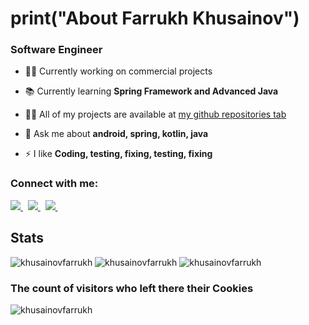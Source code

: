 <h1>print("About Farrukh Khusainov")</h1>
<h3>Software Engineer</h3>

- 👨‍💻 Currently working on commercial projects

- 📚 Currently learning **Spring Framework and Advanced Java**

- 👨‍💻 All of my projects are available at [my github repositories tab](https://github.com/KhusainovFarrukh?tab=repositories)

- 💬 Ask me about **android, spring, kotlin, java**

- ⚡ I like **Coding, testing, fixing, testing, fixing**

<h3 align="left">Connect with me:</h3>
<a href="https://t.me/f_khusainov">
  <img src="https://img.shields.io/badge/Telegram-1DA1F2?style=for-the-badge&logo=telegram&logoColor=white" />    
</a>&nbsp;
<a href="mailto:farrukhbekkhusainov@gmail.com">
  <img src="https://img.shields.io/badge/gmail-D14836?style=for-the-badge&logo=gmail&logoColor=white" />
</a>&nbsp;
<a href="https://www.linkedin.com/in/farrukh-khusainov">
  <img src="https://img.shields.io/badge/linkedin-%230077B5.svg?&style=for-the-badge&logo=linkedin&logoColor=white" />
</a>&nbsp;

## Stats
<img src="https://github-readme-stats.vercel.app/api?username=khusainovfarrukh&count_private=true&show_icons=true&theme=vision-friendly-dark" alt="khusainovfarrukh" />
<img src="https://github-readme-streak-stats.herokuapp.com/?user=khusainovfarrukh&count_private=true&show_icons=true&theme=vision-friendly-dark" alt="khusainovfarrukh" />
<img src="https://github-readme-stats.vercel.app/api/top-langs?username=khusainovfarrukh&count_private=true&show_icons=true&theme=vision-friendly-dark&layout=compact" alt="khusainovfarrukh" />

<h3>The count of visitors who left there their Cookies</h3>
<p align="left"> <img src="https://profile-counter.glitch.me/khusainovfarrukh/count.svg" alt="khusainovfarrukh" /> </p>

